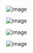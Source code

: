 ![image](https://github.com/user-attachments/assets/e64c5136-4a88-4e94-9bfb-b5b4b6e81730)


![image](https://github.com/user-attachments/assets/0cc0e6c6-b59d-472a-be49-500784c03296)

![image](https://github.com/user-attachments/assets/8a848c3c-d5bb-4f35-9a8a-bc9624098d53)


![image](https://github.com/user-attachments/assets/4edd37f8-6fc4-4229-95fe-7527e670edff)
